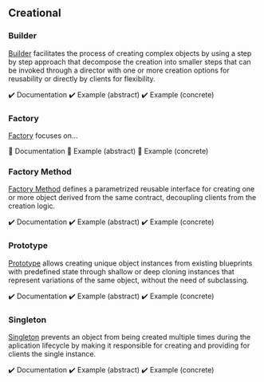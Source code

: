 ## Creational

### Builder

[Builder][builder] facilitates the process of creating complex objects by using a step by step approach that decompose
the creation into smaller steps that can be invoked through a director with one or more creation options for reusability
or directly by clients for flexibility.

:heavy_check_mark: Documentation
:heavy_check_mark: Example (abstract)
:heavy_check_mark: Example (concrete)

### Factory

[Factory][factory] focuses on...

:construction: Documentation
:construction: Example (abstract)
:construction: Example (concrete)

### Factory Method

[Factory Method][factory_method] defines a parametrized reusable interface for creating one or more object derived from
the same contract, decoupling clients from the creation logic.

:heavy_check_mark: Documentation
:heavy_check_mark: Example (abstract)
:heavy_check_mark: Example (concrete)

### Prototype

[Prototype][prototype] allows creating unique object instances from existing blueprints with predefined state through
shallow or deep cloning instances that represent variations of the same object, without the need of subclassing.

:heavy_check_mark: Documentation
:heavy_check_mark: Example (abstract)
:heavy_check_mark: Example (concrete)

### Singleton

[Singleton][singleton] prevents an object from being created multiple times during the aplication lifecycle by making it
responsible for creating and providing for clients the single instance.

:heavy_check_mark: Documentation
:heavy_check_mark: Example (abstract)
:heavy_check_mark: Example (concrete)



[builder]: ./builder/
[factory]: ./factory/
[factory_method]: ./factory_method/
[prototype]: ./prototype/
[singleton]: ./singleton/